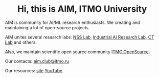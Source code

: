 <h1 align="center">Hi, this is AIM, ITMO University</h1>

AIM is community for AI/ML research enthusiasts. We creating and maintaining a lot of open-source projects.

AIM unites several research labs: [NSS Lab](https://github.com/ITMO-NSS-team), 
[Industrial AI Research Lab](https://github.com/Industrial-AI-Research-Lab), 
[CT Lab](https://github.com/ctlab) and others.

Also, we maintain scientific open source community [ITMO.OpenSource](https://t.me/itmo_opensource).

Our contacts: aim.club@itmo.ru

Our resources: [site](https://aim.club/) [YouTube](https://www.youtube.com/channel/UC1Vlpu2C--0EMppTe2F6XOg).